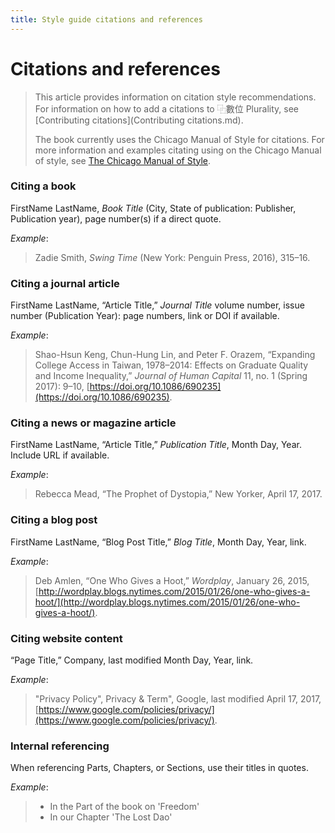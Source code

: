 ```yaml
---
title: Style guide citations and references
---
```

# Citations and references
> This article provides information on citation style recommendations. For information on how to add a citations to ⿻數位 Plurality, see [Contributing citations](Contributing citations.md).
>
> The book currently uses the Chicago Manual of Style for citations. For more information and examples citating using on the Chicago Manual of style, see [The Chicago Manual of Style](https://www.chicagomanualofstyle.org/tools_citationguide/citation-guide-1.html).

### Citing a book

FirstName LastName, *Book Title* (City, State of publication: Publisher, Publication year), page number(s) if a direct quote.

*Example*:

> Zadie Smith, *Swing Time* (New York: Penguin Press, 2016), 315–16.

### Citing a journal article

FirstName LastName, “Article Title,” *Journal Title* volume number, issue number (Publication Year): page numbers, link or DOI if available.

*Example*:

> Shao-Hsun Keng, Chun-Hung Lin, and Peter F. Orazem, “Expanding College Access in Taiwan, 1978–2014: Effects on Graduate Quality and Income Inequality,” *Journal of Human Capital* 11, no. 1 (Spring 2017): 9–10, [https://doi.org/10.1086/690235](https://doi.org/10.1086/690235).

### Citing a news or magazine article

FirstName LastName, “Article Title,” *Publication Title*, Month Day, Year. Include URL if available.

*Example*:

> Rebecca Mead, “The Prophet of Dystopia,” New Yorker, April 17, 2017.

### Citing a blog post

FirstName LastName, “Blog Post Title,” *Blog Title*, Month Day, Year, link.

*Example*:

> Deb Amlen, “One Who Gives a Hoot,” *Wordplay*, January 26, 2015, [http://wordplay.blogs.nytimes.com/2015/01/26/one-who-gives-a-hoot/](http://wordplay.blogs.nytimes.com/2015/01/26/one-who-gives-a-hoot/).

### Citing website content

“Page Title,” Company, last modified Month Day, Year, link.

*Example*: 

> "Privacy Policy", Privacy & Term", Google, last modified April 17, 2017, [https://www.google.com/policies/privacy/](https://www.google.com/policies/privacy/).

### Internal referencing

When referencing Parts, Chapters, or Sections, use their titles in quotes.

*Example*:

> * In the Part of the book on 'Freedom'
> * In our Chapter 'The Lost Dao'

